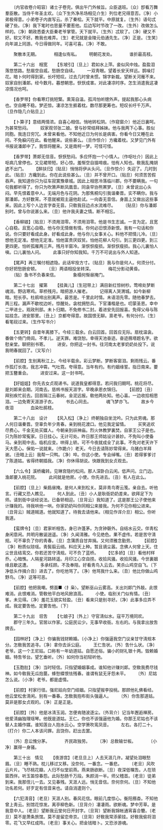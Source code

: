 <!-- { "loadSidebar": true } -->
　　〔内官收卷介昭容〕诸士子卷完。俱出午门外候旨。众臣退班。〔众〕卽看万舞羣臣散。当侍千年圣主欢。〔众下生外净吊场相见介生〕列位老兄得意否。〔净〕小弟极得意。小弟卷子内直写云。杀了秦桧。天下就平。中原就复。〔生外〕语句忒硬了些。〔净〕我下笔时也思量不要惹他。后边写时节改了一改。〔生外〕改做怎么样的。〔净〕朝政悉委大臣秦老爷掌管。天下就平。〔生外〕忒软了。〔净〕硬又不好。软又不好。教我也难弄。〔生〕老兄就是金陵元伯通先生。〔净〕正是。〔生笑〕向年湖上同游。今日得做同年。可喜可喜。〔净〕不敢。 

　　聚散本无期。　　　　相逢似有私。 
　　明朝花发处。　　　　谁折最高枝。 

　　第二十六出　相宽 
　　【东坡引】〔旦上〕君如水上萍。妾似风中烛。盈盈泪落悠悠路。愁眉空自戚。愁肠空自续。 
　　一双靑眼。望着长安天样远。鹊噪灯花。暗卜何时得到家。长吁短叹。过去几时曾未惯。锦字新裁。望断关河雁不来。奴家自别潘郞。经今数月。暮想朝思。恹恹成害。对此凄凉时序。怎生消遣我这凄凉情况也呵。 

　　【香罗带】你看寒灯挑短檠。熏笼自温。孤鸿怕听牕外声。提起我那心头病也。空自睡不稳。梦还惊。凄凉怎生捱着枕。数尽那更筹也。短叹长吁千万声。〔旦作隐几介贴旦上〕 

　　【卜算子】意结两情浓。自喜心相信。悄地转松阴。〔作窥窗介〕他近日裏呵。为甚常愁闷。 
　　奴家观邻张二娘。曾与妙常结拜姊妹。他与我两下心事。胜似同胞。我连日穷冗。未曾来看他。不知他近日为何长是病害。你看今日又睡在此间。不免躱闪在此。看他醒来。说些甚么。〔旦作惊介〕方纔着枕。又梦见门外有书报说潘郞中了。我惊将醒来。又是南柯一梦。可怪可怪。 

　　【香罗带】萧郞无信音。恹恹愁闷。多应怀抱一个小情人。〔作呕吐介〕因此上呕病几曾停也。又见裙带短。好心惊。羞惭空自搵啼痕。怕有人知也。敎我乱掩胡遮不出门。 
　　【醉扶归】〔贴旦〕悄悄将伊从头问。〔旦作惊介〕失迎了。几时到此。〔贴旦〕方纔到此。你在此说些甚么。〔旦〕并不曾开口。〔贴旦〕何须苦苦假吞声。我知道你只为征车寂寞豫章城。因此上相思冷落临川郡。你不要瞒我。一句句我都听得了。你只为吹箫声断凤凰音。同衾早协熊罴梦。〔旦〕未曾说出心头闷。早先恨着意中人。无端月色与花阴。为那焦桐勾引我谐秦晋。实不瞒你。我与那潘郞。方好数宵。不意就被观主逼他赴试。一向杳无音信。身面上又做出这些事来。因此上写个人边言字杳无音。只敎我目边点水流难尽。 
　　〔贴旦〕你与潘郞别时。曾与你说甚么来。〔旦〕他许我夫妻之情。断不相忘。 

　　【香柳娘】〔贴旦〕不须用泪零。不须用泪零。他是书生志诚。一言为定。且宽心自稳。且宽心自稳。他与你无情做有情。你何必旧恨添新恨。我有一句话和你说。你只要好看成此身。好看成此身。他与你儿女事关心。料他不把情儿冷。〔旦〕想他无定准。想他无定准。怕他富贵厌奴贫。怕他花柳人勾引。到三更四更。到三更四更。怕听孤雁两三声。残月半窗冷。渐恹恹瘦损。渐恹恹瘦损。我心儿裏怕人嗔。口儿裏怕人问。 
　　此事只好你知我知。千万不可说出与外人知道。 

　　【尾声】再三嘱付相遮隐。此话牢拴方寸。〔贴旦〕我与你是何人。何须分付。你好把愁肠安顿。 
　　〔旦〕两语相投坐转深。　　　　梅花分影动黄昏。 
　　〔贴〕鱼书不负春来信。　　　　象榻何惭昼掩门。 

　　第二十七出　擢第 
　　【挂眞儿】〔生冠带上〕满目新红惊树杪。莺啼处梦断魂消。野店寒鸡。草桥残月。暗把游人摧老。 
　　记得离人哭渭城。如今新柳暗。短长亭。杜鹃啼出别离声。最苦是。千里此时情。未语泪先零。随他春梦去。两三程。漏声不歇枕边听。惊醒处。衾枕拥愁兵。下官潘楷是也。叨蒙圣恩。幸中二甲进士。观政刑部。未卜归期。不免修书二封。着进安先回报喜。免得父母与陈姑挂念。进安那里。〔丑上〕京都夸得意。故国恨无聊。禀老爷。有何分付。〔生〕看笔砚过来。〔生作写书介〕 

　　【五更转】自昔年离膝下。今经三载余。白云回首。回首应无际。扇枕温衾。番做个倚门倚闾。不孝儿。逆天罪。难饶恕。幸得天池奋迹。奋迹鴈塔题名字。欲慰亲堂。聊把别书寄。 
　　进安。你把这一封书。往河南太老爹奶奶处投下。说我明春就回了。〔又写介〕 

　　【前腔】生别离秋江上。今经半载余。彩云梦断。梦断客窗泪。剩雨残云。番作孤灯长夜。我志冲霄。气吐霓。夸得意。当年有约。有约姻缘誓。指日南来。要把玉簪重会。 
　　进安过来。这一封书呵。 

　　【好姐姐】你先去女贞观递书。说道我皇都得意。若问我归期呵。桃花将尽。是刘郞来会期。河南去。慈帏书报天涯字。早晚承恩衣锦归。 
　　【前腔】〔丑〕拜别疾忙前去。回首隔江云春树。金泥远报。敎他两处知。他心喜。一边收拾相思泪。一边免寄天涯游子衣。 
　　书去心同去。　　　　魂飞梦亦飞。 
　　故乡今夜泪　　　　血染杜鹃枝。 

　　第二十八出　设计 
　　【风入松】〔净上〕终朝独自坐沈吟。只为此劳魂。那人何日谐秦晋。空辜负年少靑春。亲到桃花渡口。他见我定留情。 
　　买笑追欢尽费心。千金无处买媒人。今朝亲到祅神庙。烈火休教梦裏焚。自家王公子是也。只为陈妙常寃家。日日挂心。无计可处。昨日那王师姑设计甚妙。不免叫小使备马。亲到观中去。临机应变。哄得上轿。可不今夜就成全了此事。不免对老天许下天大愿心。保佑一说就来。〔作跪介〕老天。今日去请陈妙常得来。乌猪白羊拜谢。〔丑暗上云〕我帮一只鸭。〔净〕啐。你这小使。专会绰嘴。〔丑〕若得爹爹讨了陈道姑。省得终朝插我。〔净〕你休得胡说。快跟我到女贞观去。 

　　【六么令】溪桥纔转。见琳宫隐约松间。那人深卧白云闲。低声问。立门边。渔郞要入桃花院。 
　　此间就是他房。小使。你先进去。〔丑〕有人在此么。 

　　【前腔】〔旦上〕柴扃昼掩。是何人来到松关。莫非靑鸟寄云笺。亲自去。听他言。行藏又恐人瞧见。 
　　何人到此。〔丑〕小人是耿衙奶奶差来。欲拜足下为师。请到衙中谈经说法。已备轿相迎。〔旦背云〕我知道了。这是那王公子使他来计赚我的。待我哄他一哄。你家奶奶叫你同相公来接我。为何不见你相公进来。〔丑背云〕贼道贼道。他就知道了。待我去请他来。〔相见作诨介旦〕相公。你听我道。 

　　【蛮牌令】〔旦〕君家听相吿。身已许蓬茅。为贪钟磬外。自结水云交。伴靑松身闲意闲。共明月散诞逍遥。〔净〕久闻淸雅。今见绝色。果不虚传。若是苦守淸规。可不辜负了你的靑春。〔旦〕念蒲质自甘弃捐。又何须雅念勤劳。 
　　【前腔】〔净〕粉质似琼瑶。靑鬓翦云绡。料应天上种。暂且谪尘嚣。念佛人何曾上天。住尘世且结鸾交。你若还苦守淸规。可不负了蓝桥。 
　　【忆多娇】〔旦〕看他村样乔。心暗憔。人隔星河路转遥。月印江心空自捞。收拾风骚。收拾风骚。今世裏姻缘且歇这遭。 
　　多承枉顾。不及奉陪。好看靑鸟入云去。笑杀山鸡空自飞。〔下净低头作揖介丑〕进去了。你吃他骂了。〔净〕他骂我什么来。〔丑〕他比你做山鸡野鸟。〔净〕这等可恶。 

　　【前腔】他把我嘲。劈面■〈扌枭〉。望断巫山云雾高。关出刘郞门外敲。此恨难消。此恨难消。管敎他平白地风掀浪高。 
　　小使。临别关门似有情。〔丑〕爹。未见得。〔净〕羞花玉貌实轻盈。〔丑〕看来只是别寻好。〔净〕此事多应弄不成。我定要吿他。定要吿他。〔下〕 

　　第二十九出　诳吿 
　　【七娘子】〔外上〕守官淸似水。寇平万境同欢。 
　　郡守三年久。官居以作家。公庭民讼少。无事早收衙。左右的。与我拿出放吿牌去。 

　　【园林好】〔净上〕你骗我钱财赖婚。〔小净上〕你强逼我空门议亲甘守淸规本分。怎敎我苦追寻。〔净〕拿你去诉公庭。 
　　王仁吿状。〔外〕吿什么状。〔净〕老爷。这一个王尼姑。口称有一年幼道姑。自愿还俗。骗小的财礼银十两。毁赖婚姻。特吿爷台。望乞垂听。〔外〕如何你当初轻听他。 

　　【玉胞肚】〔净〕当时轻信。只指望婚姻事成。谁知他计赚刘郞。空敎我费尽钱神。如今敎我无瓜抱蔓。蜂愁蝶恨怯残春。谁谓有鼠无牙怨未平。 
　　〔外〕尼姑怎么说。〔小净〕老爷。都是虚情。 

　　【前腔】村家行径。强尼姑向空门结姻。只指望报李投桃。那顾他礼佛看经。他云堂松舍淸闲。别有一番春。怎敎我抱布街头强逼人。 
　　〔外〕你吿那道姑。莫非是那女贞观的。〔净〕正是正是。 

　　【前腔】〔外〕他是冰淸玉润。怎便肯随波逐尘。〔外背介〕记当年邂逅禅房。他爱淸幽独理瑶琴。他旣是道姑。王仁。你也不该强逼他为婚。你那王尼姑也不该替人主婚作媒。谁知莲台人抱水云心。空学箫吹鸾凤音。 
　　左右。各打二十。〔打介〕你二人本该问罪。且饶你。赶出去罢。 

　　〔外〕息讼愧分茅。　　　　齐民政独劳。 
　　〔净〕总敎输廿板。　　　　〔小净〕赢得一身骚。 

　　第三十出　情见 
　　【夜游宫】〔老旦旦上〕人去天涯几许。凝望处泪眼愁眉。〔旦〕睡不熟。枕儿移过又移。没奈何。一番念。一番悲。 
　　〔老旦〕风吹云片片。飞尽桃花瓣。人归不似堂前燕。燕来肠欲断。〔旦〕夜深低嘱吿。人在琐窗西伴。听玉笛惊春怨。此际愁肠千万段。朱颜消一半。师父稽首。〔老旦〕徒弟到来。我那侄儿一去。又见春残。天涯人远。悄无音信。奈何奈何。〔旦〕不知他功名若何。好歹定有信音来也。请自消遣则个。 

　　【六犯淸音】〔老旦〕天涯人别。春风花信。眼前几度惊心。衡阳鴈杳。不知他曾上靑云。别馆花惊发。离亭柳色新。〔旦背介〕凄凄雨。欲断魂。梦中芳草。是我意中人。〔老旦〕望断我云堂何日开封字。〔旦背〕望断我锦帐通宵喜合簪。〔老旦〕莫不是萧条旅馆。莫不是留恋帝京。〔旦背〕好敎我常添萦挂。好敎我偷将泪零。花飞又早红成阵。〔老旦〕事关心。把金钱暗卜。又恐涉游魂。 
